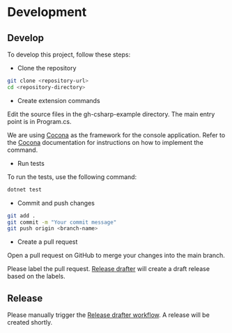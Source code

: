 # Development

## Develop

To develop this project, follow these steps:

* Clone the repository

```sh
git clone <repository-url>
cd <repository-directory>
```

* Create extension commands

Edit the source files in the gh-csharp-example directory. The main entry point is in Program.cs.

We are using [Cocona][] as the framework for the console application.
Refer to the [Cocona][] documentation for instructions on how to implement the command.

* Run tests

To run the tests, use the following command:

```sh
dotnet test
```

* Commit and push changes

```sh
git add .
git commit -m "Your commit message"
git push origin <branch-name>
```

* Create a pull request

Open a pull request on GitHub to merge your changes into the main branch.

Please label the pull request. [Release drafter](./.github/release-drafter.yml) will create a draft release based on the labels.

## Release

Please manually trigger the [Release drafter workflow](./actions/workflows/release-drafter.yml). A release will be created shortly.

[Cocona]:https://github.com/mayuki/Cocona

